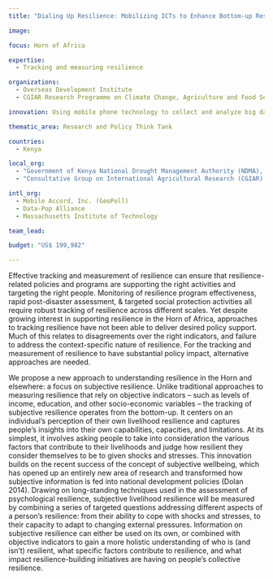 ```yaml
---
title: "Dialing Up Resilience: Mobilizing ICTs to Enhance Bottom-up Resilience Measurement, Programming, and Governance in the Horn of Africa"

image: 

focus: Horn of Africa

expertise:
  - Tracking and measuring resilience

organizations:
  - Overseas Development Institute
  - CGIAR Research Programme on Climate Change, Agriculture and Food Security (CCAFS)

innovation: Using mobile phone technology to collect and analyze big data

thematic_area: Research and Policy Think Tank

countries: 
  - Kenya

local_org: 
  - "Government of Kenya National Drought Management Authority (NDMA), Ministry for the Development of Northern Kenya and other Arid Lands"
  - "Consultative Group on International Agricultural Research (CGIAR) program for Climate Change, Agriculture, and Food Security (CCAFS)"

intl_org:
  - Mobile Accord, Inc. (GeoPoll)
  - Data-Pop Alliance
  - Massachusetts Institute of Technology

team_lead: 

budget: "US$ 199,982"

---
```


Effective tracking and measurement of resilience can ensure that   resilience-related policies and programs are supporting the right activities and targeting the right people. Monitoring of resilience program effectiveness, rapid post-disaster assessment, & targeted social protection activities all require robust tracking of resilience across different scales. Yet despite growing interest in supporting resilience in the Horn of Africa, approaches to tracking resilience have not been able to deliver desired policy support. Much of this relates to disagreements over the right indicators, and failure to address the context-specific nature of resilience. For the tracking and measurement of resilience to have substantial policy impact, alternative approaches are needed.

We propose a new approach to understanding resilience in the Horn and elsewhere: a focus on subjective resilience. Unlike traditional approaches to measuring resilience that rely on objective indicators – such as levels of income, education, and other socio-economic variables – the tracking of subjective resilience operates from the bottom-up. It centers on an individual’s perception of their own livelihood resilience and captures people’s insights into their own capabilities, capacities, and limitations. At its simplest, it involves asking people to take into consideration the various factors that contribute to their livelihoods and judge how resilient they consider themselves to be to given shocks and stresses. This innovation builds on the recent success of the concept of subjective wellbeing, which has opened up an entirely new area of research and transformed how subjective information is fed into national development policies (Dolan 2014). Drawing on long-standing techniques used in the assessment of psychological resilience, subjective livelihood resilience will be measured by combining a series of targeted questions addressing different aspects of a person’s resilience: from their ability to cope with shocks and stresses, to their capacity to adapt to changing external pressures. Information on subjective resilience can either be used on its own, or combined with objective indicators to gain a more holistic understanding of who is (and isn’t) resilient,  what specific factors contribute to resilience, and what impact resilience-building initiatives are having on people’s collective resilience.
